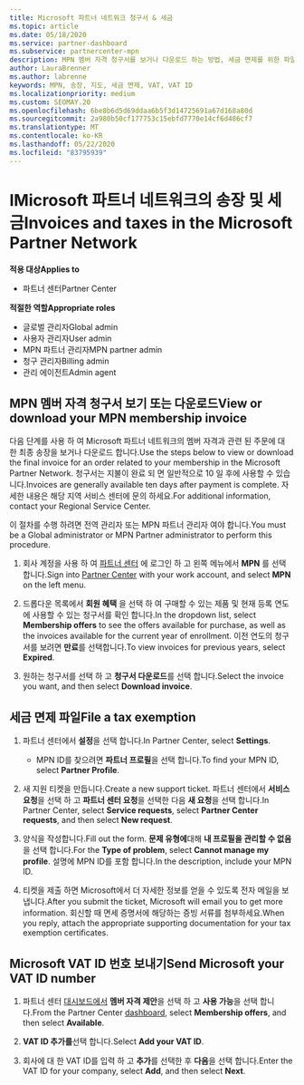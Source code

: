 ```yaml
---
title: Microsoft 파트너 네트워크 청구서 & 세금
ms.topic: article
ms.date: 05/18/2020
ms.service: partner-dashboard
ms.subservice: partnercenter-mpn
description: MPN 멤버 자격 청구서를 보거나 다운로드 하는 방법, 세금 면제를 위한 파일 방법 및 Microsoft VAT ID 번호를 보내는 방법에 대해 알아봅니다.
author: LauraBrenner
ms.author: labrenne
keywords: MPN, 송장, 지도, 세금 면제, VAT, VAT ID
ms.localizationpriority: medium
ms.custom: SEOMAY.20
ms.openlocfilehash: 6be8b6d5d69ddaa6b5f3d14725691a67d168a80d
ms.sourcegitcommit: 2a980b50cf177753c15ebfd7770e14cf6d486cf7
ms.translationtype: MT
ms.contentlocale: ko-KR
ms.lasthandoff: 05/22/2020
ms.locfileid: "83795939"
---
```

# <a name="invoices-and-taxes-in-the-microsoft-partner-network"></a><span data-ttu-id="72015-104">IMicrosoft 파트너 네트워크의 송장 및 세금</span><span class="sxs-lookup"><span data-stu-id="72015-104">Invoices and taxes in the Microsoft Partner Network</span></span>

<span data-ttu-id="72015-105">**적용 대상**</span><span class="sxs-lookup"><span data-stu-id="72015-105">**Applies to**</span></span>

- <span data-ttu-id="72015-106">파트너 센터</span><span class="sxs-lookup"><span data-stu-id="72015-106">Partner Center</span></span>

<span data-ttu-id="72015-107">**적절한 역할**</span><span class="sxs-lookup"><span data-stu-id="72015-107">**Appropriate roles**</span></span>

- <span data-ttu-id="72015-108">글로벌 관리자</span><span class="sxs-lookup"><span data-stu-id="72015-108">Global admin</span></span>
- <span data-ttu-id="72015-109">사용자 관리자</span><span class="sxs-lookup"><span data-stu-id="72015-109">User admin</span></span>
- <span data-ttu-id="72015-110">MPN 파트너 관리자</span><span class="sxs-lookup"><span data-stu-id="72015-110">MPN partner admin</span></span>
- <span data-ttu-id="72015-111">청구 관리자</span><span class="sxs-lookup"><span data-stu-id="72015-111">Billing admin</span></span>
- <span data-ttu-id="72015-112">관리 에이전트</span><span class="sxs-lookup"><span data-stu-id="72015-112">Admin agent</span></span>

## <a name="view-or-download-your-mpn-membership-invoice"></a><span data-ttu-id="72015-113">MPN 멤버 자격 청구서 보기 또는 다운로드</span><span class="sxs-lookup"><span data-stu-id="72015-113">View or download your MPN membership invoice</span></span>

<span data-ttu-id="72015-114">다음 단계를 사용 하 여 Microsoft 파트너 네트워크의 멤버 자격과 관련 된 주문에 대 한 최종 송장을 보거나 다운로드 합니다.</span><span class="sxs-lookup"><span data-stu-id="72015-114">Use the steps below to view or download the final invoice for an order related to your membership in the Microsoft Partner Network.</span></span> <span data-ttu-id="72015-115">청구서는 지불이 완료 되 면 일반적으로 10 일 후에 사용할 수 있습니다.</span><span class="sxs-lookup"><span data-stu-id="72015-115">Invoices are generally available ten days after payment is complete.</span></span> <span data-ttu-id="72015-116">자세한 내용은 해당 지역 서비스 센터에 문의 하세요.</span><span class="sxs-lookup"><span data-stu-id="72015-116">For additional information, contact your Regional Service Center.</span></span>  

<span data-ttu-id="72015-117">이 절차를 수행 하려면 전역 관리자 또는 MPN 파트너 관리자 여야 합니다.</span><span class="sxs-lookup"><span data-stu-id="72015-117">You must be a Global administrator or MPN Partner administrator to perform this procedure.</span></span> 

1.  <span data-ttu-id="72015-118">회사 계정을 사용 하 여 [파트너 센터](https://partner.microsoft.com/dashboard/home) 에 로그인 하 고 왼쪽 메뉴에서 **MPN** 를 선택 합니다.</span><span class="sxs-lookup"><span data-stu-id="72015-118">Sign into [Partner Center](https://partner.microsoft.com/dashboard/home) with your work account, and select **MPN** on the left menu.</span></span>

4.  <span data-ttu-id="72015-119">드롭다운 목록에서 **회원 혜택** 을 선택 하 여 구매할 수 있는 제품 및 현재 등록 연도에 사용할 수 있는 청구서를 확인 합니다.</span><span class="sxs-lookup"><span data-stu-id="72015-119">In the dropdown list, select **Membership offers** to see the offers available for purchase, as well as the invoices available for the current year of enrollment.</span></span> <span data-ttu-id="72015-120">이전 연도의 청구서를 보려면 **만료**를 선택합니다.</span><span class="sxs-lookup"><span data-stu-id="72015-120">To view invoices for previous years, select **Expired**.</span></span>

6.  <span data-ttu-id="72015-121">원하는 청구서를 선택 하 고 **청구서 다운로드**를 선택 합니다.</span><span class="sxs-lookup"><span data-stu-id="72015-121">Select the invoice you want, and then select **Download invoice**.</span></span> 

## <a name="file-a-tax-exemption"></a><span data-ttu-id="72015-122">세금 면제 파일</span><span class="sxs-lookup"><span data-stu-id="72015-122">File a tax exemption</span></span>

1.  <span data-ttu-id="72015-123">파트너 센터에서 **설정**을 선택 합니다.</span><span class="sxs-lookup"><span data-stu-id="72015-123">In Partner Center, select **Settings**.</span></span>
    - <span data-ttu-id="72015-124">MPN ID를 찾으려면 **파트너 프로필**을 선택 합니다.</span><span class="sxs-lookup"><span data-stu-id="72015-124">To find your MPN ID, select **Partner Profile**.</span></span>

2.  <span data-ttu-id="72015-125">새 지원 티켓을 만듭니다.</span><span class="sxs-lookup"><span data-stu-id="72015-125">Create a new support ticket.</span></span> <span data-ttu-id="72015-126">파트너 센터에서 **서비스 요청**을 선택 하 고 **파트너 센터 요청**을 선택한 다음 **새 요청**을 선택 합니다.</span><span class="sxs-lookup"><span data-stu-id="72015-126">In Partner Center, select **Service requests**, select **Partner Center requests**, and then select **New request**.</span></span>

3.  <span data-ttu-id="72015-127">양식을 작성합니다.</span><span class="sxs-lookup"><span data-stu-id="72015-127">Fill out the form.</span></span> <span data-ttu-id="72015-128">**문제 유형에**대해 **내 프로필을 관리할 수 없음**을 선택 합니다.</span><span class="sxs-lookup"><span data-stu-id="72015-128">For the **Type of problem**, select **Cannot manage my profile**.</span></span> <span data-ttu-id="72015-129">설명에 MPN ID를 포함 합니다.</span><span class="sxs-lookup"><span data-stu-id="72015-129">In the description, include your MPN ID.</span></span>

4.  <span data-ttu-id="72015-130">티켓을 제출 하면 Microsoft에서 더 자세한 정보를 얻을 수 있도록 전자 메일을 보냅니다.</span><span class="sxs-lookup"><span data-stu-id="72015-130">After you submit the ticket, Microsoft will email you to get more information.</span></span> <span data-ttu-id="72015-131">회신할 때 면세 증명서에 해당하는 증빙 서류를 첨부하세요.</span><span class="sxs-lookup"><span data-stu-id="72015-131">When you reply, attach the appropriate supporting documentation for your tax exemption certificates.</span></span>

## <a name="send-microsoft-your-vat-id-number"></a><span data-ttu-id="72015-132">Microsoft VAT ID 번호 보내기</span><span class="sxs-lookup"><span data-stu-id="72015-132">Send Microsoft your VAT ID number</span></span>

1.  <span data-ttu-id="72015-133">파트너 센터 [대시보드에서](https://partner.microsoft.com/dashboard/home) **멤버 자격 제안**을 선택 하 고 **사용 가능**을 선택 합니다.</span><span class="sxs-lookup"><span data-stu-id="72015-133">From the Partner Center [dashboard](https://partner.microsoft.com/dashboard/home), select **Membership offers**, and then select **Available**.</span></span> 

2.  <span data-ttu-id="72015-134">**VAT ID 추가를**선택 합니다.</span><span class="sxs-lookup"><span data-stu-id="72015-134">Select **Add your VAT ID**.</span></span> 

3.  <span data-ttu-id="72015-135">회사에 대 한 VAT ID를 입력 하 고 **추가**를 선택한 후 **다음**을 선택 합니다.</span><span class="sxs-lookup"><span data-stu-id="72015-135">Enter the VAT ID for your company, select **Add**, and then select **Next**.</span></span> 

